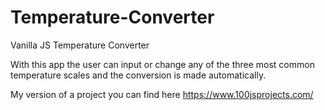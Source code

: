 # Temperature-Converter
Vanilla JS Temperature Converter

With this app the user can input or change any of the three most common temperature scales and the conversion is made automatically.

My version of a project you can find here https://www.100jsprojects.com/
